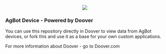 <p align="center">
    <img src="http://doover.dev/wp-content/uploads/2022/05/Powered-by-Doover-Clear.png">
</p>

### AgBot Device - Powered by Doover

You can use this repository directly in Doover to view data from AgBot devices, or fork this and use it as a base for your own custom applications.

For more information about Doover - go to Doover.com